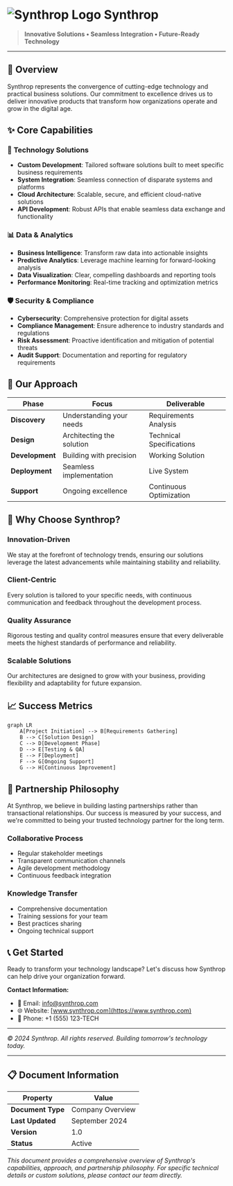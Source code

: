 # ![Synthrop Logo](assets/synthrop-logo.png) Synthrop

> **Innovative Solutions • Seamless Integration • Future-Ready Technology**

---

## 🚀 Overview

Synthrop represents the convergence of cutting-edge technology and practical business solutions. Our commitment to excellence drives us to deliver innovative products that transform how organizations operate and grow in the digital age.

## ✨ Core Capabilities

### 🔧 **Technology Solutions**
- **Custom Development**: Tailored software solutions built to meet specific business requirements
- **System Integration**: Seamless connection of disparate systems and platforms  
- **Cloud Architecture**: Scalable, secure, and efficient cloud-native solutions
- **API Development**: Robust APIs that enable seamless data exchange and functionality

### 📊 **Data & Analytics**
- **Business Intelligence**: Transform raw data into actionable insights
- **Predictive Analytics**: Leverage machine learning for forward-looking analysis
- **Data Visualization**: Clear, compelling dashboards and reporting tools
- **Performance Monitoring**: Real-time tracking and optimization metrics

### 🛡️ **Security & Compliance**
- **Cybersecurity**: Comprehensive protection for digital assets
- **Compliance Management**: Ensure adherence to industry standards and regulations
- **Risk Assessment**: Proactive identification and mitigation of potential threats
- **Audit Support**: Documentation and reporting for regulatory requirements

## 🎯 Our Approach

| Phase | Focus | Deliverable |
|-------|-------|-------------|
| **Discovery** | Understanding your needs | Requirements Analysis |
| **Design** | Architecting the solution | Technical Specifications |
| **Development** | Building with precision | Working Solution |
| **Deployment** | Seamless implementation | Live System |
| **Support** | Ongoing excellence | Continuous Optimization |

## 🌟 Why Choose Synthrop?

### **Innovation-Driven**
We stay at the forefront of technology trends, ensuring our solutions leverage the latest advancements while maintaining stability and reliability.

### **Client-Centric**
Every solution is tailored to your specific needs, with continuous communication and feedback throughout the development process.

### **Quality Assurance**
Rigorous testing and quality control measures ensure that every deliverable meets the highest standards of performance and reliability.

### **Scalable Solutions**
Our architectures are designed to grow with your business, providing flexibility and adaptability for future expansion.

## 📈 Success Metrics

```mermaid
graph LR
    A[Project Initiation] --> B[Requirements Gathering]
    B --> C[Solution Design]
    C --> D[Development Phase]
    D --> E[Testing & QA]
    E --> F[Deployment]
    F --> G[Ongoing Support]
    G --> H[Continuous Improvement]
```

## 🤝 Partnership Philosophy

At Synthrop, we believe in building lasting partnerships rather than transactional relationships. Our success is measured by your success, and we're committed to being your trusted technology partner for the long term.

### **Collaborative Process**
- Regular stakeholder meetings
- Transparent communication channels  
- Agile development methodology
- Continuous feedback integration

### **Knowledge Transfer**
- Comprehensive documentation
- Training sessions for your team
- Best practices sharing
- Ongoing technical support

## 📞 Get Started

Ready to transform your technology landscape? Let's discuss how Synthrop can help drive your organization forward.

**Contact Information:**
- 📧 Email: [info@synthrop.com](mailto:info@synthrop.com)
- 🌐 Website: [www.synthrop.com](https://www.synthrop.com)
- 📱 Phone: +1 (555) 123-TECH

---

*© 2024 Synthrop. All rights reserved. Building tomorrow's technology today.*

---

## 📋 Document Information

| Property | Value |
|----------|-------|
| **Document Type** | Company Overview |
| **Last Updated** | September 2024 |
| **Version** | 1.0 |
| **Status** | Active |

*This document provides a comprehensive overview of Synthrop's capabilities, approach, and partnership philosophy. For specific technical details or custom solutions, please contact our team directly.*